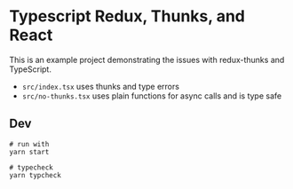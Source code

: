 # Typescript Redux, Thunks, and React

This is an example project demonstrating the issues with redux-thunks and
TypeScript.

- `src/index.tsx` uses thunks and type errors
- `src/no-thunks.tsx` uses plain functions for async calls and is type safe


## Dev

```shell
# run with
yarn start

# typecheck
yarn typcheck
```
